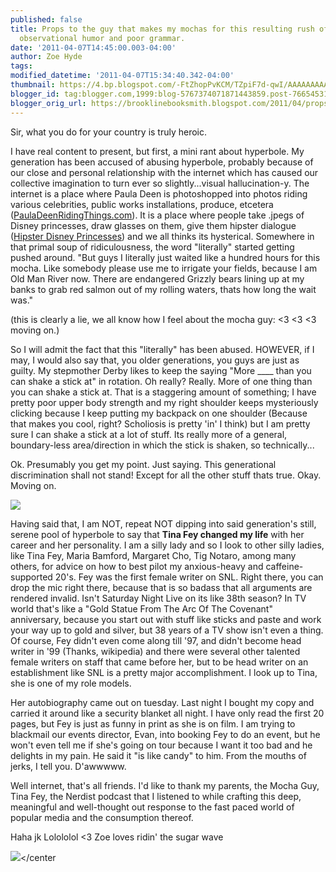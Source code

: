 ```yaml
---
published: false
title: Props to the guy that makes my mochas for this resulting rush of mildly entertaining
  observational humor and poor grammar.
date: '2011-04-07T14:45:00.003-04:00'
author: Zoe Hyde
tags:
modified_datetime: '2011-04-07T15:34:40.342-04:00'
thumbnail: https://4.bp.blogspot.com/-FtZhopPvKCM/TZpiF7d-qwI/AAAAAAAAACE/_CLIfIO4loc/s72-c/TinaFeyBossyPants.jpg
blogger_id: tag:blogger.com,1999:blog-5767374071871443859.post-7665453122730358346
blogger_orig_url: https://brooklinebooksmith.blogspot.com/2011/04/props-to-guy-that-makes-my-mochas-for.html
---
```

Sir, what you do for your country is truly heroic.

I have real content to present, but first, a mini rant about hyperbole. My generation has been accused of abusing hyperbole, probably because of our close and personal relationship with the internet which has caused our collective imagination to turn ever so slightly...visual hallucination-y. The internet is a place where Paula Deen is photoshopped into photos riding various celebrities, public works installations, produce, etcetera ([PaulaDeenRidingThings.com](https://pauladeenridingthings.com/)). It is a place where people take .jpegs of Disney princesses, draw glasses on them, give them hipster dialogue ([Hipster Disney Princesses](https://www.buzzfeed.com/ashleybaccam/a-collection-of-the-best-hipster-disney-memes)) and we all thinks its hysterical. Somewhere in that primal soup of ridiculousness, the word "literally" started getting pushed around. "But guys I literally just waited like a hundred hours for this mocha. Like somebody please use me to irrigate your fields, because I am Old Man River now. There are endangered Grizzly bears lining up at my banks to grab red salmon out of my rolling waters, thats how long the wait was."

(this is clearly a lie, we all know how I feel about the mocha guy: <3 <3 <3 moving on.)

So I will admit the fact that this "literally" has been abused. HOWEVER, if I may, I would also say that, you older generations, you guys are just as guilty. My stepmother Derby likes to keep the saying "More ____ than you can shake a stick at" in rotation. Oh really? Really. More of one thing than you can shake a stick at. That is a staggering amount of something; I have pretty poor upper body strength and my right shoulder keeps mysteriously clicking because I keep putting my backpack on one shoulder (Because that makes you cool, right? Scholiosis is pretty 'in' I think) but I am pretty sure I can shake a stick at a lot of stuff. Its really more of a general, boundary-less area/direction in which the stick is shaken, so technically...

Ok. Presumably you get my point. Just saying. This generational discrimination shall not stand! Except for all the other stuff thats true. Okay. Moving on.

![](https://4.bp.blogspot.com/-FtZhopPvKCM/TZpiF7d-qwI/AAAAAAAAACE/_CLIfIO4loc/s1600/TinaFeyBossyPants.jpg)

Having said that, I am NOT, repeat NOT dipping into said generation's still, serene pool of hyperbole to say that **Tina Fey changed my life** with her career and her personality. I am a silly lady and so I look to other silly ladies, like Tina Fey, Maria Bamford, Margaret Cho, Tig Notaro, among many others, for advice on how to best pilot my anxious-heavy and caffeine-supported 20's. Fey was the first female writer on SNL. Right there, you can drop the mic right there, because that is so badass that all arguments are rendered invalid. Isn't Saturday Night Live on its like 38th season? In TV world that's like a "Gold Statue From The Arc Of The Covenant" anniversary, because you start out with stuff like sticks and paste and work your way up to gold and silver, but 38 years of a TV show isn't even a thing. Of course, Fey didn't even come along till '97, and didn't become head writer in '99 (Thanks, wikipedia) and there were several other talented female writers on staff that came before her, but to be head writer on an establishment like SNL is a pretty major accomplishment. I look up to Tina, she is one of my role models.

Her autobiography came out on tuesday. Last night I bought my copy and carried it around like a security blanket all night. I have only read the first 20 pages, but Fey is just as funny in print as she is on film. I am trying to blackmail our events director, Evan, into booking Fey to do an event, but he won't even tell me if she's going on tour because I want it too bad and he delights in my pain. He said it "is like candy" to him. From the mouths of jerks, I tell you. D'awwwww.

Well internet, that's all friends. I'd like to thank my parents, the Mocha Guy, Tina Fey, the Nerdist podcast that I listened to while crafting this deep, meaningful and well-thought out response to the fast paced world of popular media and the consumption thereof.

Haha jk Lolololol <3 Zoe loves ridin' the sugar wave

![](https://25.media.tumblr.com/tumblr_lj9mnt01MY1qanb21o1_500.jpg)</center